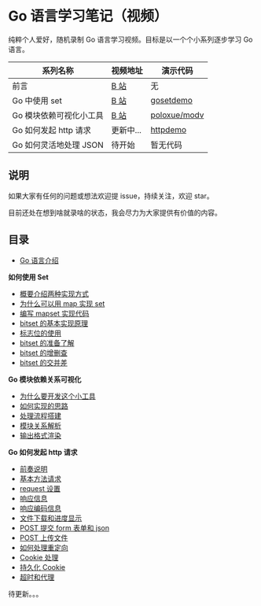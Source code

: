 # Go 语言学习笔记（视频）

纯粹个人爱好，随机录制 Go 语言学习视频。目标是以一个个小系列逐步学习 Go 语言。

系列名称              |  视频地址     | 演示代码
------------------- | ----------- | ---------
前言                 | [B 站](https://www.bilibili.com/video/av76818542) | 无
Go 中使用 set        | [B 站](https://www.bilibili.com/video/av75078755) | [gosetdemo](./gosetdemo)
Go 模块依赖可视化小工具       | [B 站](https://www.bilibili.com/video/av74105474) | [poloxue/modv](https://github.com/poloxue/modv)
Go 如何发起 http 请求 | 更新中... | [httpdemo](./httpdemo)
Go 如何灵活地处理 JSON | 待开始 | 暂无代码

## 说明


如果大家有任何的问题或想法欢迎提 issue，持续关注，欢迎 star。

目前还处在想到啥就录啥的状态，我会尽力为大家提供有价值的内容。


## 目录

- [Go 语言介绍](https://www.bilibili.com/video/av76818542)

**如何使用 Set**

- [概要介绍两种实现方式](https://www.bilibili.com/video/av75078755?p=1)
- [为什么可以用 map 实现 set](https://www.bilibili.com/video/av75078755?p=2)
- [编写 mapset 实现代码](https://www.bilibili.com/video/av75078755?p=3)
- [bitset 的基本实现原理](https://www.bilibili.com/video/av75078755?p=4)
- [标志位的使用](https://www.bilibili.com/video/av75078755?p=5)
- [bitset 的准备了解](https://www.bilibili.com/video/av75078755?p=6)
- [bitset 的增删查](https://www.bilibili.com/video/av75078755?p=7)
- [bitset 的交并差](https://www.bilibili.com/video/av75078755?p=8)

**Go 模块依赖关系可视化**

- [为什么要开发这个小工具](https://www.bilibili.com/video/av74105474?p=1)
- [如何实现的思路](https://www.bilibili.com/video/av74105474?p=2)
- [处理流程搭建](https://www.bilibili.com/video/av74105474?p=3)
- [模块关系解析](https://www.bilibili.com/video/av74105474?p=4)
- [输出格式渲染](https://www.bilibili.com/video/av74105474?p=5)

**Go 如何发起 http 请求**

- [前奏说明](https://www.bilibili.com/video/av79633877?p=1)
- [基本方法请求](https://www.bilibili.com/video/av79633877?p=2)
- [request 设置](https://www.bilibili.com/video/av79633877?p=3)
- [响应信息](https://www.bilibili.com/video/av79633877?p=4)
- [响应编码信息](https://www.bilibili.com/video/av79633877?p=5)
- [文件下载和进度显示](https://www.bilibili.com/video/av79633877?p=6)
- [POST 提交 form 表单和 json](https://www.bilibili.com/video/av79633877?p=7)
- [POST 上传文件](https://www.bilibili.com/video/av79633877?p=8)
- [如何处理重定向](https://www.bilibili.com/video/av79633877?p=9)
- [Cookie 处理](https://www.bilibili.com/video/av79633877?p=10)
- [持久化 Cookie](https://www.bilibili.com/video/av79633877?p=11)
- [超时和代理](https://www.bilibili.com/video/av79633877?p=11)

待更新。。。
